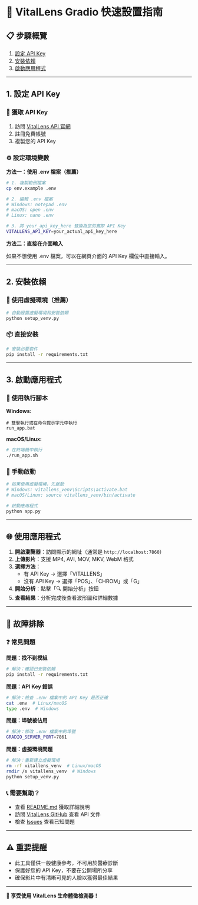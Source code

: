 # 🚀 VitalLens Gradio 快速設置指南

## 📋 步驟概覽

1. [設定 API Key](#1-設定-api-key)
2. [安裝依賴](#2-安裝依賴)
3. [啟動應用程式](#3-啟動應用程式)

---

## 1. 設定 API Key

### 🔑 獲取 API Key

1. 訪問 [VitalLens API 官網](https://www.rouast.com/api/)
2. 註冊免費帳號
3. 複製您的 API Key

### ⚙️ 設定環境變數

**方法一：使用 .env 檔案（推薦）**

```bash
# 1. 複製範例檔案
cp env.example .env

# 2. 編輯 .env 檔案
# Windows: notepad .env
# macOS: open .env
# Linux: nano .env

# 3. 將 your_api_key_here 替換為您的實際 API Key
VITALLENS_API_KEY=your_actual_api_key_here
```

**方法二：直接在介面輸入**

如果不想使用 .env 檔案，可以在網頁介面的 API Key 欄位中直接輸入。

---

## 2. 安裝依賴

### 🐍 使用虛擬環境（推薦）

```bash
# 自動設置虛擬環境和安裝依賴
python setup_venv.py
```

### 📦 直接安裝

```bash
# 安裝必要套件
pip install -r requirements.txt
```

---

## 3. 啟動應用程式

### 🎯 使用執行腳本

**Windows:**
```batch
# 雙擊執行或在命令提示字元中執行
run_app.bat
```

**macOS/Linux:**
```bash
# 在終端機中執行
./run_app.sh
```

### 🔧 手動啟動

```bash
# 如果使用虛擬環境，先啟動
# Windows: vitallens_venv\Scripts\activate.bat
# macOS/Linux: source vitallens_venv/bin/activate

# 啟動應用程式
python app.py
```

---

## 🌐 使用應用程式

1. **開啟瀏覽器**：訪問顯示的網址（通常是 `http://localhost:7860`）
2. **上傳影片**：支援 MP4, AVI, MOV, MKV, WebM 格式
3. **選擇方法**：
   - 有 API Key → 選擇「VITALLENS」
   - 沒有 API Key → 選擇「POS」、「CHROM」或「G」
4. **開始分析**：點擊「🔍 開始分析」按鈕
5. **查看結果**：分析完成後查看波形圖和詳細數據

---

## 🔧 故障排除

### ❓ 常見問題

**問題：找不到模組**
```bash
# 解決：確認已安裝依賴
pip install -r requirements.txt
```

**問題：API Key 錯誤**
```bash
# 解決：檢查 .env 檔案中的 API Key 是否正確
cat .env  # Linux/macOS
type .env  # Windows
```

**問題：埠號被佔用**
```bash
# 解決：修改 .env 檔案中的埠號
GRADIO_SERVER_PORT=7861
```

**問題：虛擬環境問題**
```bash
# 解決：重新建立虛擬環境
rm -rf vitallens_venv  # Linux/macOS
rmdir /s vitallens_venv  # Windows
python setup_venv.py
```

### 📞 需要幫助？

- 查看 [README.md](README.md) 獲取詳細說明
- 訪問 [VitalLens GitHub](https://github.com/Rouast-Labs/vitallens-python) 查看 API 文件
- 檢查 [Issues](https://github.com/Rouast-Labs/vitallens-python/issues) 查看已知問題

---

## ⚠️ 重要提醒

- 此工具僅供一般健康參考，不可用於醫療診斷
- 保護好您的 API Key，不要在公開場所分享
- 確保影片中有清晰可見的人臉以獲得最佳結果

---

**🎉 享受使用 VitalLens 生命體徵檢測器！**
